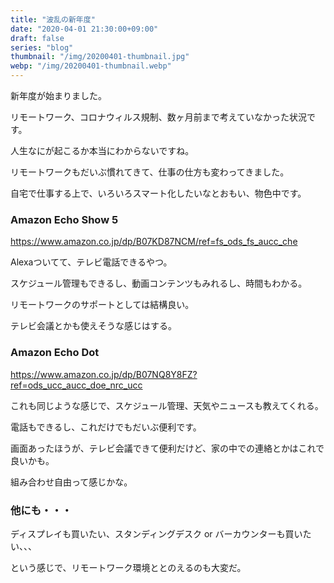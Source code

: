 ```yaml
---
title: "波乱の新年度"
date: "2020-04-01 21:30:00+09:00"
draft: false
series: "blog"
thumbnail: "/img/20200401-thumbnail.jpg"
webp: "/img/20200401-thumbnail.webp"
---
```


新年度が始まりました。

リモートワーク、コロナウィルス規制、数ヶ月前まで考えていなかった状況です。

人生なにが起こるか本当にわからないですね。

リモートワークもだいぶ慣れてきて、仕事の仕方も変わってきました。

自宅で仕事する上で、いろいろスマート化したいなとおもい、物色中です。

### Amazon Echo Show 5

https://www.amazon.co.jp/dp/B07KD87NCM/ref=fs_ods_fs_aucc_che

Alexaついてて、テレビ電話できるやつ。

スケジュール管理もできるし、動画コンテンツもみれるし、時間もわかる。

リモートワークのサポートとしては結構良い。

テレビ会議とかも使えそうな感じはする。

### Amazon Echo Dot

https://www.amazon.co.jp/dp/B07NQ8Y8FZ?ref=ods_ucc_aucc_doe_nrc_ucc

これも同じような感じで、スケジュール管理、天気やニュースも教えてくれる。

電話もできるし、これだけでもだいぶ便利です。

画面あったほうが、テレビ会議できて便利だけど、家の中での連絡とかはこれで良いかも。

組み合わせ自由って感じかな。

### 他にも・・・

ディスプレイも買いたい、スタンディングデスク or バーカウンターも買いたい、、、

という感じで、リモートワーク環境ととのえるのも大変だ。
